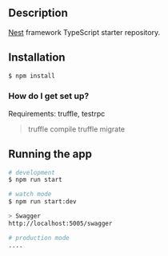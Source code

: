 ## Description

[Nest](https://github.com/nestjs/nest) framework TypeScript starter repository.

## Installation

```bash
$ npm install
```

### How do I get set up? ###
Requirements: truffle, testrpc

> truffle compile
> truffle migrate

## Running the app

```bash
# development
$ npm run start

# watch mode
$ npm run start:dev

> Swagger
http://localhost:5005/swagger

# production mode
....
```
